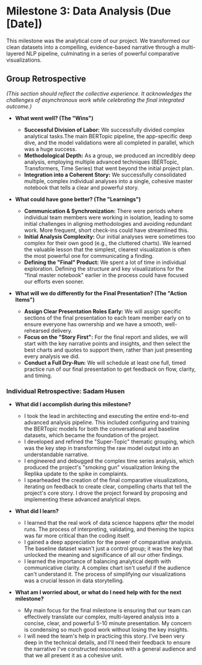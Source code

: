 # Milestone 3: Data Analysis (Due [Date])

This milestone was the analytical core of our project. We transformed our clean
datasets into a compelling, evidence-based narrative through a multi-layered NLP
pipeline, culminating in a series of powerful comparative visualizations.

## Group Retrospective

*(This section should reflect the collective experience. It acknowledges the challenges
of asynchronous work while celebrating the final integrated outcome.)*

* **What went well? (The "Wins")**
  * **Successful Division of Labor:** We successfully divided complex analytical
  tasks.The main BERTopic pipeline, the app-specific deep dive, and the model validations
  were all completed in parallel, which was a huge success.
  * **Methodological Depth:** As a group, we produced an incredibly deep analysis,
  employing multiple advanced techniques (BERTopic, Transformers, Time Series) that
  went beyond the initial project plan.
  * **Integration into a Coherent Story:** We successfully consolidated multiple,
  complex individual analyses into a single, cohesive master notebook that tells
  a clear and powerful story.

* **What could have gone better? (The "Learnings")**
  * **Communication & Synchronization:** There were periods where individual team
  members were working in isolation, leading to some initial challenges in aligning
  methodologies and avoiding redundant work. More frequent, short check-ins could
  have streamlined this.
  * **Initial Analysis Complexity:** Our initial analyses were sometimes too complex
  for their own good (e.g., the cluttered charts). We learned the valuable lesson
  that the simplest, clearest visualization is often the most powerful one for
  communicating a finding.
  * **Defining the "Final" Product:** We spent a lot of time in individual exploration.
  Defining the structure and key visualizations for the "final master notebook"
  earlier in the process could have focused our efforts even sooner.

* **What will we do differently for the Final Presentation? (The "Action Items")**
  * **Assign Clear Presentation Roles Early:** We will assign specific sections
  of the final presentation to each team member early on to ensure everyone has
  ownership and we have a smooth, well-rehearsed delivery.
  * **Focus on the "Story First":** For the final report and slides, we will start
  with the key narrative points and insights, and then select the best charts and
  quotes to support them, rather than just presenting every analysis we did.
  * **Conduct a Full Dry-Run:** We will schedule at least one full, timed practice
  run of our final presentation to get feedback on flow, clarity, and timing.

### Individual Retrospective:  Sadam Husen

* **What did I accomplish during this milestone?**
  * I took the lead in architecting and executing the entire end-to-end advanced
  analysis pipeline. This included configuring and training the BERTopic models
  for both the conversational and baseline datasets, which became the foundation
  of the project.
  * I developed and refined the "Super-Topic" thematic grouping, which was the
  key step in transforming the raw model output into an understandable narrative.
  * I engineered and debugged the complex time series analysis, which produced
  the project's "smoking gun" visualization linking the Replika update to the
  spike in complaints.
  * I spearheaded the creation of the final comparative visualizations, iterating
  on feedback to create clear, compelling charts that tell the project's core story.
  I drove the project forward by proposing and implementing these advanced analytical
  steps.

* **What did I learn?**
  * I learned that the real work of data science happens *after* the model runs.
  The process of interpreting, validating, and theming the topics was far more
  critical than the coding itself.
  * I gained a deep appreciation for the power of comparative analysis. The
  baseline dataset wasn't just a control group; it was the key that unlocked the
  meaning and significance of all our other findings.
  * I learned the importance of balancing analytical depth with communicative clarity.
  A complex chart isn't useful if the audience can't understand it. The process of
  simplifying our visualizations was a crucial lesson in data storytelling.

* **What am I worried about, or what do I need help with for the next milestone?**
  * My main focus for the final milestone is ensuring that our team can effectively
  translate our complex, multi-layered analysis into a concise, clear, and powerful
  5-10 minute presentation. My concern is condensing so much good work without losing
  the key insights.
  * I will need the team's help in practicing this story. I've been very deep in
  the technical details, and I'll need their feedback to ensure the narrative
  I've constructed resonates with a general audience and that we all present it
  as a cohesive unit.
